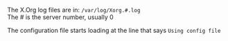 The X.Org log files are in: `/var/log/Xorg.#.log`  
The # is the server number, usually 0  
  
The configuration file starts loading at the line that says `Using config file`
